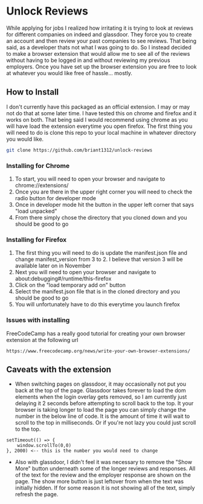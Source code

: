 # Unlock Reviews
While applying for jobs I realized how irritating it is trying to look at reviews for different companies on indeed and glassdoor. They force you to create an account and then review your past companies to see reviews. That being said, as a developer thats not what I was going to do. So I instead decided to make a browser extension that would allow me to see all of the reviews without having to be logged in and without reviewing my previous employers. Once you have set up the browser extension you are free to look at whatever you would like free of hassle... mostly.

## How to Install
I don't currently have this packaged as an official extension. I may or may not do that at some later time. I have tested this on chrome and firefox and it works on both. That being said I would recommend using chrome as you will have load the extension everytime you open firefox. The first thing you will need to do is clone this repo to your local machine in whatever directory you would like. 
```sh
git clone https://github.com/briant1312/unlock-reviews
```
### Installing for Chrome
1. To start, you will need to open your browser and navigate to chrome://extensions/
2. Once you are there in the upper right corner you will need to check the radio button for developer mode
3. Once in developer mode hit the button in the upper left corner that says "load unpacked"
4. From there simply chose the directory that you cloned down and you should be good to go

### Installing for Firefox
1. The first thing you will need to do is update the manifest.json file and change manifest_version from 3 to 2. I believe that version 3 will be available later on in November
2. Next you will need to open your browser and navigate to about:debugging#/runtime/this-firefox
3. Click on the "load temporary add on" button
4. Select the manifest.json file that is in the cloned directory and you should be good to go
5. You will unfortunately have to do this everytime you launch firefox

### Issues with installing
FreeCodeCamp has a really good tutorial for creating your own browser extension at the following url
```
https://www.freecodecamp.org/news/write-your-own-browser-extensions/
```

## Caveats with the extension
- When switching pages on glassdoor, it may occasionally not put you back at the top of the page. Glassdoor takes forever to load the dom elements when the login overlay gets removed, so I am currently just delaying it 2 seconds before attempting to scroll back to the top. It your browser is taking longer to load the page you can simply change the number in the below line of code. It is the amount of time it will wait to scroll to the top in milliseconds. Or if you're not lazy you could just scroll to the top.
```
setTimeout(() => {
    window.scrollTo(0,0)
}, 2000) <-- this is the number you would need to change

```

- Also with glassdoor, I didn't feel it was necessary to remove the "Show More" button underneath some of the longer reviews and responses. All of the text for the review and the employer response are shown on the page. The show more button is just leftover from when the text was initially hidden. If for some reason it is not showing all of the text, simply refresh the page.
